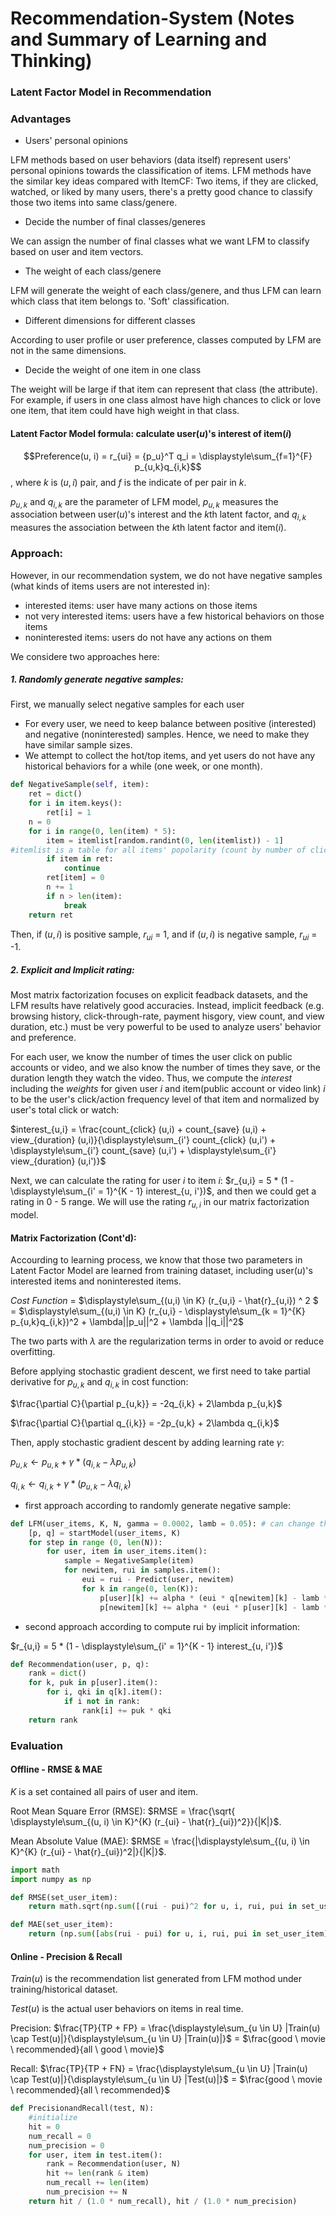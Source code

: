 # Recommendation-System (Notes and Summary of Learning and Thinking)

### Latent Factor Model in Recommendation

### Advantages

- Users' personal opinions

LFM methods based on user behaviors (data itself) represent users' personal opinions towards the classification of items. LFM methods have the similar key ideas compared with ItemCF: Two items, if they are clicked, watched, or liked by many users, there's a pretty good chance to classify those two items into same class/genere.

- Decide the number of final classes/generes

We can assign the number of final classes what we want LFM to classify based on user and item vectors.

- The weight of each class/genere

LFM will generate the weight of each class/genere, and thus LFM can learn which class that item belongs to. 'Soft' classification.

- Different dimensions for different classes

According to user profile or user preference, classes computed by LFM are not in the same dimensions.

- Decide the weight of one item in one class

The weight will be large if that item can represent that class (the attribute). For example, if users in one class almost have high chances to click or love one item, that item could have high weight in that class.

#### Latent Factor Model formula: calculate user($u$)'s interest of item($i$)

$$Preference(u, i) = r_{ui} = {p_u}^T q_i = \displaystyle\sum_{f=1}^{F} p_{u,k}q_{i,k}$$, where $k$ is $(u,i)$ pair, and $f$ is the indicate of per pair in $k$.

$p_{u,k}$ and $q_{i,k}$ are the parameter of LFM model, $p_{u,k}$ measures the association between user($u$)'s interest and the $k$th latent factor, and $q_{i,k}$ measures the association between the $k$th latent factor and item($i$).

### Approach:

However, in our recommendation system, we do not have negative samples (what kinds of items users are not interested in):

- interested items: user have many actions on those items
- not very interested items: users have a few historical behaviors on those items
- noninterested items: users do not have any actions on them

We considere two approaches here:

##### 1. Randomly generate negative samples:

First, we manually select negative samples for each user
- For every user, we need to keep balance between positive (interested) and negative (noninterested) samples. Hence, we need to make they have similar sample sizes.
- We attempt to collect the hot/top items, and yet users do not have any historical behaviors for a while (one week, or one month).


```python
def NegativeSample(self, item):
    ret = dict()
    for i in item.keys():
        ret[i] = 1
    n = 0
    for i in range(0, len(item) * 5):
        item = itemlist[random.randint(0, len(itemlist)) - 1] 
#itemlist is a table for all items' popolarity (count by number of click) and item show counts
        if item in ret:
            continue
        ret[item] = 0
        n += 1
        if n > len(item):
            break
    return ret
```

Then, if $(u, i)$ is positive sample, $r_{ui}$ = 1, and if $(u, i)$ is negative sample, $r_{ui}$ = -1.

##### 2. Explicit and Implicit rating:

Most matrix factorization focuses on explicit feadback datasets, and the LFM results have relatively good accuracies. Instead, implicit feedback (e.g. browsing history, click-through-rate, payment hisgory, view count, and view duration, etc.) must be very powerful to be used to analyze users' behavior and preference. 

For each user, we know the number of times the user click on public accounts or video, and we also know the number of times they save, or the duration length they watch the video. Thus, we compute the $interest$ including the $weights$ for given user $i$ and item(public account or video link) $i$ to be the user's click/action frequency level of that item and normalized by user's total click or watch:

$interest_{u,i} = \frac{count_{click} (u,i) + count_{save} (u,i) + view_{duration} (u,i)}{\displaystyle\sum_{i'} count_{click} (u,i') + \displaystyle\sum_{i'} count_{save} (u,i') + \displaystyle\sum_{i'} view_{duration} (u,i')}$

Next, we can calculate the rating for user $i$ to item $i$: $r_{u,i} = 5 * (1 - \displaystyle\sum_{i' = 1}^{K - 1} interest_{u, i'})$, and then we could get a rating in 0 - 5 range. We will use the rating $r_{u,i}$ in our matrix factorization model.

#### Matrix Factorization (Cont'd):

Accourding to learning process, we know that those two parameters in Latent Factor Model are learned from training dataset, including user($u$)'s interested items and noninterested items.

$Cost$ $Function$ = $\displaystyle\sum_{(u,i) \in K} (r_{u,i} - \hat{r}_{u,i}) ^ 2 $ = $\displaystyle\sum_{(u,i) \in K} (r_{u,i} - \displaystyle\sum_{k = 1}^{K} p_{u,k}q_{i,k})^2 + \lambda||p_u||^2 + \lambda ||q_i||^2$

The two parts with $\lambda$ are the regularization terms in order to avoid or reduce overfitting. 

Before applying stochastic gradient descent, we first need to take partial derivative for $p_{u,k}$ and $q_{i,k}$ in cost function:

$\frac{\partial C}{\partial p_{u,k}} = -2q_{i,k} + 2\lambda p_{u,k}$

$\frac{\partial C}{\partial q_{i,k}} = -2p_{u,k} + 2\lambda q_{i,k}$

Then, apply stochastic gradient descent by adding learning rate $\gamma$:

$p_{u,k} \leftarrow p_{u,k} + \gamma * (q_{i,k} - \lambda p_{u,k})$

$q_{i,k} \leftarrow q_{i,k} + \gamma * (p_{u,k} - \lambda q_{i,k})$

- first approach according to randomly generate negative sample:


```python
def LFM(user_items, K, N, gamma = 0.0002, lamb = 0.05): # can change the values of gamma and lambda
    [p, q] = startModel(user_items, K)
    for step in range (0, len(N)):
        for user, item in user_items.item():
            sample = NegativeSample(item)
            for newitem, rui in samples.item():
                eui = rui - Predict(user, newitem)
                for k in range(0, len(K)):
                    p[user][k] += alpha * (eui * q[newitem][k] - lamb * p[user][k])
                    p[newitem][k] += alpha * (eui * p[user][k] - lamb * q[newitem][k])
```

- second approach according to compute rui by implicit information:

 $r_{u,i} = 5 * (1 - \displaystyle\sum_{i' = 1}^{K - 1} interest_{u, i'})$


```python
def Recommendation(user, p, q):
    rank = dict()
    for k, puk in p[user].item():
        for i, qki in q[k].item():
            if i not in rank:
                rank[i] += puk * qki
    return rank
```

### Evaluation

#### Offline - RMSE & MAE

$K$ is a set contained all pairs of user and item.

Root Mean Square Error (RMSE): $RMSE = \frac{\sqrt{ \displaystyle\sum_{(u, i) \in K}^{K} (r_{ui} - \hat{r}_{ui})^2}}{|K|}$.

Mean Absolute Value (MAE): $RMSE = \frac{|\displaystyle\sum_{(u, i) \in K}^{K} (r_{ui} - \hat{r}_{ui})^2|}{|K|}$.


```python
import math
import numpy as np

def RMSE(set_user_item):
    return math.sqrt(np.sum([(rui - pui)^2 for u, i, rui, pui in set_user_item]) / float(len(set_user_item)))

def MAE(set_user_item):
    return (np.sum([abs(rui - pui) for u, i, rui, pui in set_user_item]) / float(len(set_user_item)))
```

#### Online - Precision & Recall

$Train(u)$ is the recommendation list generated from LFM mothod under training/historical dataset.

$Test(u)$ is the actual user behaviors on items in real time.

Precision: $\frac{TP}{TP + FP} = \frac{\displaystyle\sum_{u \in U} |Train(u) \cap Test(u)|}{\displaystyle\sum_{u \in U} |Train(u)|}$ = $\frac{good \ movie \ recommended}{all \ good \ movie}$

Recall: $\frac{TP}{TP + FN} = \frac{\displaystyle\sum_{u \in U} |Train(u) \cap Test(u)|}{\displaystyle\sum_{u \in U} |Test(u)|}$ = $\frac{good \ movie \ recommended}{all \ recommended}$


```python
def PrecisionandRecall(test, N):
    #initialize
    hit = 0
    num_recall = 0
    num_precision = 0
    for user, item in test.item():
        rank = Recommendation(user, N)
        hit += len(rank & item)
        num_recall += len(item)
        num_precision += N
    return hit / (1.0 * num_recall), hit / (1.0 * num_precision)
```

